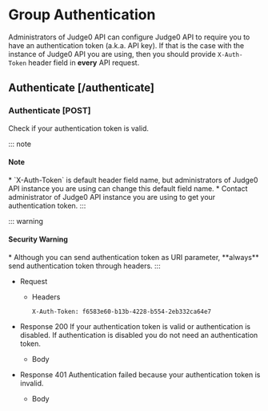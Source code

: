 # Group Authentication
Administrators of Judge0 API can configure Judge0 API to require you to have an authentication token (a.k.a. API key).
If that is the case with the instance of Judge0 API you are using, then you
should provide `X-Auth-Token` header field in **every** API request.

## Authenticate [/authenticate]
### Authenticate [POST]
Check if your authentication token is valid.

::: note
<h4>Note</h4>
* `X-Auth-Token` is default header field name, but administrators of Judge0 API instance you are using
   can change this default field name.
* Contact administrator of Judge0 API instance you are using to get your authentication token.
:::

::: warning
<h4>Security Warning</h4>
* Although you can send authentication token as URI parameter, **always** send authentication token through headers.
:::

+ Request
    + Headers
        ```
        X-Auth-Token: f6583e60-b13b-4228-b554-2eb332ca64e7
        ```

+ Response 200
If your authentication token is valid or authentication is disabled.
If authentication is disabled you do not need an authentication token.
    + Body

+ Response 401
Authentication failed because your authentication token is invalid.
    + Body